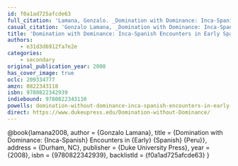 ```yaml
---
id: f0a1ad725afcde63
full_citation: 'Lamana, Gonzalo. _Domination with Dominance: Inca-Spanish Encounters in Early Spanish Peru_. Latin American Otherwise. Durham, NC: Duke University Press, 2008.'
casual_citation: 'Gonzalo Lamana, _Domination with Dominance: Inca-Spanish Encounters in Early Spanish Peru_ (2008).'
title: 'Domination with Dominance: Inca-Spanish Encounters in Early Spanish Peru'
authors:
    - e31d3d6912fa7e2e
categories:
    - secondary
original_publication_year: 2008
has_cover_image: true
oclc: 209334777
amzn: 0822343118
isbn: 9780822342939
indiebound: 9780822343110
powells: domination-without-dominance-inca-spanish-encounters-in-early-colonial-peru-9780822343110
direct: https://www.dukeupress.edu/Domination-without-Dominance/
---
```


@book{lamana2008,
  author = {Gonzalo Lamana},
  title = {Domination with Dominance: {Inca-Spanish} Encounters in {Early} {Spanish} {Peru}},
  address = {Durham, NC},
  publisher = {Duke University Press},
  year = {2008},
  isbn = {9780822342939},
  backlistId = {f0a1ad725afcde63}
}
